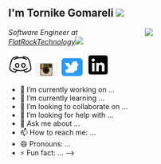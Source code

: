 <h2>I'm Tornike Gomareli <img src="https://media.giphy.com/media/12oufCB0MyZ1Go/giphy.gif" width="50"></h2>
<img align='right' src="https://media.giphy.com/media/M9gbBd9nbDrOTu1Mqx/giphy.gif" width="230">
<p><em>Software Engineer at <a href="https://www.flatrocktech.com/">FlatRockTechnology</a><img src="https://media.giphy.com/media/WUlplcMpOCEmTGBtBW/giphy.gif" width="30"> 
</em></p>


<img src="https://github.com/tornikegomareli/tornikegomareli/blob/main/images/discordpng.png?raw=true" width="48">
<img src="https://github.com/tornikegomareli/tornikegomareli/blob/main/images/instagrampixelart.png?raw=true" width="48">
<img src="https://github.com/tornikegomareli/tornikegomareli/blob/main/images/twitter.png?raw=true" width="48">
<img src="https://github.com/tornikegomareli/tornikegomareli/blob/main/images/linkedinpng.png?raw=true" width="48">





- 🔭 I’m currently working on ...
- 🌱 I’m currently learning ...
- 👯 I’m looking to collaborate on ...
- 🤔 I’m looking for help with ...
- 💬 Ask me about ...
- 📫 How to reach me: ...
- 😄 Pronouns: ...
- ⚡ Fun fact: ...
-->

